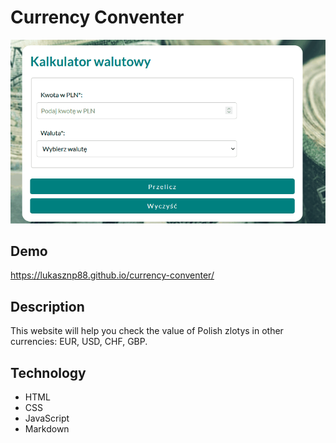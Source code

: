 # Currency Conventer

![Curreny Conventer](conventer.gif)

## Demo

https://lukasznp88.github.io/currency-conventer/

## Description

This website will help you check the value of Polish zlotys in other currencies: EUR, USD, CHF, GBP.

## Technology

- HTML
- CSS
- JavaScript
- Markdown



